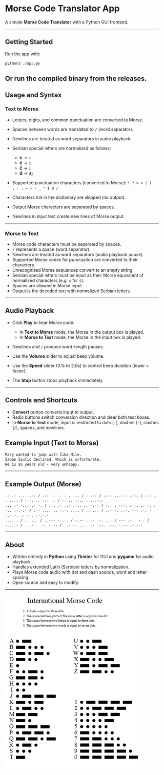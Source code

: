 # Morse Code Translator App

A simple **Morse Code Translator** with a Python GUI frontend.

---

## Getting Started

Run the app with:

```bash
python3 ./app.py
```
Or run the compiled binary from the releases.
---

## Usage and Syntax

### Text to Morse

* Letters, digits, and common punctuation are converted to Morse.
* Spaces between words are translated to `/` (word separator).
* Newlines are treated as word separators in audio playback.
* Serbian special letters are normalized as follows:

  * **š** → `s`
  * **ć** → `c`
  * **č** → `c`
  * **đ** → `dj`
* Supported punctuation characters (converted to Morse):
  `! ? > < ( ) . , : ; = + - _ " $ @ /`
* Characters not in the dictionary are skipped (no output).
* Output Morse characters are separated by spaces.
* Newlines in input text create new lines of Morse output.

---

### Morse to Text

* Morse code characters must be separated by spaces.
* `/` represents a space (word separator).
* Newlines are treated as word separators (audio playback pause).
* Supported Morse codes for punctuation are converted to their characters.
* Unrecognized Morse sequences convert to an empty string.
* Serbian special letters must be input as their Morse equivalent of normalized characters (e.g. `s` for `š`).
* Spaces are allowed in Morse input.
* Output is the decoded text with normalized Serbian letters.

---

## Audio Playback

* Click **Play** to hear Morse code:

  * In **Text to Morse** mode, the Morse in the output box is played.
  * In **Morse to Text** mode, the Morse in the input box is played.
* Newlines and `/` produce word-length pauses.
* Use the **Volume** slider to adjust beep volume.
* Use the **Speed** slider (0.1s to 2.0s) to control beep duration (lower = faster).
* The **Stop** button stops playback immediately.

---

## Controls and Shortcuts

* **Convert** button converts input to output.
* Radio buttons switch conversion direction and clear both text boxes.
* In **Morse to Text** mode, input is restricted to dots (`.`), dashes (`-`), slashes (`/`), spaces, and newlines.

## Example Input (Text to Morse)

```
Mary wanted to jump with Čika Mile.
Šaban Šaulić declined. Which is unfortunate.
He is 26 years old - very unhappy.
```

---

## Example Output (Morse)

```
-- .- .-. -.-- / .-- .- -. - . -.. / - --- / .--- ..- -- .--. / .-- .. - .... / -.-. .. -.- .- / -- .. .-.. . .-.-.-
... .- -... .- -. / ... .- ..- .-.. .. -.-. / -.. . -.-. .-.. .. -. . -.. .-.-.- / .-- .... .. -.-. .... / .. ... / ..- -. ..-. --- .-. - ..- -. .- - . .-.-.-
.... . / .. ... / ..--- -.... / -.-- . .- .-. ... / --- .-.. -.. / -....- / ...- . .-. -.-- / ..- -. .... .- .--. .--. -.-- .-.-.-
```

---

## About

* Written entirely in **Python** using **Tkinter** for GUI and **pygame** for audio playback.
* Handles extended Latin (Serbian) letters by normalization.
* Plays Morse code audio with dot and dash sounds, word and letter spacing.
* Open source and easy to modify.

---

![Morse Code Sample](/Morse-Code/OIP.jpg "Sample Morse Code")

